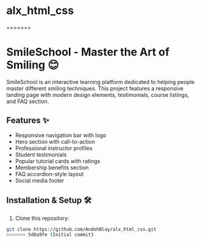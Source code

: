 # alx_html_css
=======
# SmileSchool - Master the Art of Smiling 😊

SmileSchool is an interactive learning platform dedicated to helping people master different smiling techniques. This project features a responsive landing page with modern design elements, testimonials, course listings, and FAQ section.

## Features ✨
- Responsive navigation bar with logo
- Hero section with call-to-action
- Professional instructor profiles
- Student testimonials
- Popular tutorial cards with ratings
- Membership benefits section
- FAQ accordion-style layout
- Social media footer

## Installation & Setup 🛠️
1. Clone this repository:
```bash
git clone https://github.com/AndohBlay/alx_html_css.git
>>>>>>> 5d8a9fe (Initial commit)

